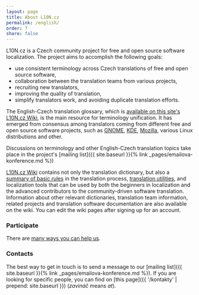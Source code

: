 ```yaml
---
layout: page
title: About L10N.cz
permalink: /english/
order: 7
share: false
---
```


L10N.cz is a Czech community project for free and open source software localization. The project aims to accomplish the following goals:

- use consistent terminology across Czech translations of free and open source software,
- collaboration between the translation teams from various projects,
- recruiting new translators,
- improving the quality of translation,
- simplify translators work, and avoiding duplicate translation efforts.

The English-Czech translation glossary, which is [available on this site's L10N.cz Wiki](https://wiki.l10n.cz/Překladatelský_slovník), is the main resource for terminology unification. It has emerged from consensus among translators coming from different free and open source software projects, such as [GNOME](https://www.gnome.org/), [KDE](https://www.kde.org/), [Mozilla](https://www.mozilla.org/), various Linux distributions and other.

Discussions on terminology and other English-Czech translation topics take place in the project's [mailing list]({{ site.baseurl }}{% link _pages/emailova-konference.md %})

[L10N.cz Wiki](https://wiki.l10n.cz/) contains not only the translation dictionary, but also a [summary of basic rules](https://wiki.l10n.cz/Návody_pro_překladatele) in the translation process, [translation utilities](https://wiki.l10n.cz/Pomůcky_pro_překladatele), and localization tools that can be used by both the beginners in localization and the advanced contributors to the community-driven software translation. Information about other relevant dictionaries, translation team information, related projects and translation software documentation are also available on the wiki. You can edit the wiki pages after signing up for an account.

### Participate
There are [many ways you can help us](https://wiki.l10n.cz/Jak_se_zapojit).

### Contacts
The best way to get in touch is to send a message to our [mailing list]({{ site.baseurl }}{% link _pages/emailova-konference.md %}). If you are looking for specific people, you can find on [this page]({{ '/kontakty' | prepend: site.baseurl }}) (*zavináč* means *at*).
